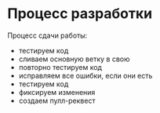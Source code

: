 Процесс разработки
=======

Процесс сдачи работы:

* тестируем код
* сливаем основную ветку в свою
* повторно тестируем код
* исправляем все ошибки, если они есть
* тестируем код
* фиксируем изменения
* создаем пулл-реквест
